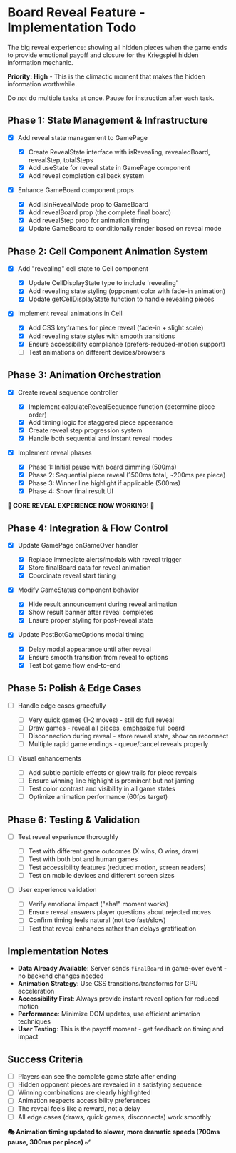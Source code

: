 # Board Reveal Feature - Implementation Todo

The big reveal experience: showing all hidden pieces when the game ends to provide emotional payoff and closure for the Kriegspiel hidden information mechanic.

**Priority: High** - This is the climactic moment that makes the hidden information worthwhile.

Do _not_ do multiple tasks at once. Pause for instruction after each task.

## Phase 1: State Management & Infrastructure

- [x] Add reveal state management to GamePage

  - [x] Create RevealState interface with isRevealing, revealedBoard, revealStep, totalSteps
  - [x] Add useState for reveal state in GamePage component
  - [x] Add reveal completion callback system

- [x] Enhance GameBoard component props
  - [x] Add isInRevealMode prop to GameBoard
  - [x] Add revealBoard prop (the complete final board)
  - [x] Add revealStep prop for animation timing
  - [x] Update GameBoard to conditionally render based on reveal mode

## Phase 2: Cell Component Animation System

- [x] Add "revealing" cell state to Cell component

  - [x] Update CellDisplayState type to include 'revealing'
  - [x] Add revealing state styling (opponent color with fade-in animation)
  - [x] Update getCellDisplayState function to handle revealing pieces

- [x] Implement reveal animations in Cell
  - [x] Add CSS keyframes for piece reveal (fade-in + slight scale)
  - [x] Add revealing state styles with smooth transitions
  - [x] Ensure accessibility compliance (prefers-reduced-motion support)
  - [ ] Test animations on different devices/browsers

## Phase 3: Animation Orchestration

- [x] Create reveal sequence controller

  - [x] Implement calculateRevealSequence function (determine piece order)
  - [x] Add timing logic for staggered piece appearance
  - [x] Create reveal step progression system
  - [x] Handle both sequential and instant reveal modes

- [x] Implement reveal phases
  - [x] Phase 1: Initial pause with board dimming (500ms)
  - [x] Phase 2: Sequential piece reveal (1500ms total, ~200ms per piece)
  - [x] Phase 3: Winner line highlight if applicable (500ms)
  - [x] Phase 4: Show final result UI

**🎉 CORE REVEAL EXPERIENCE NOW WORKING! 🎉**

## Phase 4: Integration & Flow Control

- [x] Update GamePage onGameOver handler

  - [x] Replace immediate alerts/modals with reveal trigger
  - [x] Store finalBoard data for reveal animation
  - [x] Coordinate reveal start timing

- [x] Modify GameStatus component behavior

  - [x] Hide result announcement during reveal animation
  - [x] Show result banner after reveal completes
  - [x] Ensure proper styling for post-reveal state

- [x] Update PostBotGameOptions modal timing
  - [x] Delay modal appearance until after reveal
  - [x] Ensure smooth transition from reveal to options
  - [x] Test bot game flow end-to-end

## Phase 5: Polish & Edge Cases

- [ ] Handle edge cases gracefully

  - [ ] Very quick games (1-2 moves) - still do full reveal
  - [ ] Draw games - reveal all pieces, emphasize full board
  - [ ] Disconnection during reveal - store reveal state, show on reconnect
  - [ ] Multiple rapid game endings - queue/cancel reveals properly

- [ ] Visual enhancements
  - [ ] Add subtle particle effects or glow trails for piece reveals
  - [ ] Ensure winning line highlight is prominent but not jarring
  - [ ] Test color contrast and visibility in all game states
  - [ ] Optimize animation performance (60fps target)

## Phase 6: Testing & Validation

- [ ] Test reveal experience thoroughly

  - [ ] Test with different game outcomes (X wins, O wins, draw)
  - [ ] Test with both bot and human games
  - [ ] Test accessibility features (reduced motion, screen readers)
  - [ ] Test on mobile devices and different screen sizes

- [ ] User experience validation
  - [ ] Verify emotional impact ("aha!" moment works)
  - [ ] Ensure reveal answers player questions about rejected moves
  - [ ] Confirm timing feels natural (not too fast/slow)
  - [ ] Test that reveal enhances rather than delays gratification

## Implementation Notes

- **Data Already Available**: Server sends `finalBoard` in game-over event - no backend changes needed
- **Animation Strategy**: Use CSS transitions/transforms for GPU acceleration
- **Accessibility First**: Always provide instant reveal option for reduced motion
- **Performance**: Minimize DOM updates, use efficient animation techniques
- **User Testing**: This is the payoff moment - get feedback on timing and impact

## Success Criteria

- [ ] Players can see the complete game state after ending
- [ ] Hidden opponent pieces are revealed in a satisfying sequence
- [ ] Winning combinations are clearly highlighted
- [ ] Animation respects accessibility preferences
- [ ] The reveal feels like a reward, not a delay
- [ ] All edge cases (draws, quick games, disconnects) work smoothly

**🎭 Animation timing updated to slower, more dramatic speeds (700ms pause, 300ms per piece) ✅**
